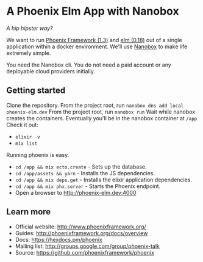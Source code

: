 # A Phoenix Elm App with Nanobox

*A hip hipster way?*

We want to run [Phoenix Framework (1.3)](http://phoenixframework.org/) and [elm (0.18)](http://elm-lang.org/) out of a single application within a docker environment. We'll use [Nanobox](https://nanobox.io) to make life extremely simple.

You need the Nanobox cli. You do not need a paid account or any deployable cloud providers initially.

## Getting started

Clone the repository.
From the project root, run `nanobox dns add local phoenix-elm.dev`
From the project root, run `nanobox run`
Wait while nanobox creates the containers.
Eventually you'll be in the nanobox container at `/app`
Check it out:
* `elixir -v`
* `mix list`

Running phoenix is easy.
* `cd /app && mix ecto.create` - Sets up the database.
* `cd /app/assets && yarn` - Installs the JS dependencies.
* `cd /app && mix deps.get` - Installs the elixir application dependencies.
* `cd /app && mix phx.server` - Starts the Phoenix endpoint.
* Open a browser to http://phoenix-elm.dev:4000





## Learn more

  * Official website: http://www.phoenixframework.org/
  * Guides: http://phoenixframework.org/docs/overview
  * Docs: https://hexdocs.pm/phoenix
  * Mailing list: http://groups.google.com/group/phoenix-talk
  * Source: https://github.com/phoenixframework/phoenix
